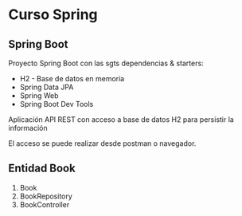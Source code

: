 # Curso Spring

## Spring Boot

Proyecto Spring Boot con las sgts dependencias & starters:

* H2 - Base de datos en memoria
* Spring Data JPA
* Spring Web
* Spring Boot Dev Tools

Aplicación API REST con acceso a base de datos H2 para persistir la información

El acceso se puede realizar desde postman o navegador.

## Entidad Book

1. Book
2. BookRepository
3. BookController